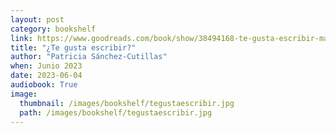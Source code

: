 ```yaml
---
layout: post
category: bookshelf
link: https://www.goodreads.com/book/show/38494168-te-gusta-escribir-manual-de-escritura-creativa-con-ejercicios
title: "¿Te gusta escribir?"
author: "Patricia Sánchez-Cutillas"
when: Junio 2023
date: 2023-06-04
audiobook: True
image:
  thumbnail: /images/bookshelf/tegustaescribir.jpg
  path: /images/bookshelf/tegustaescribir.jpg
---
```

